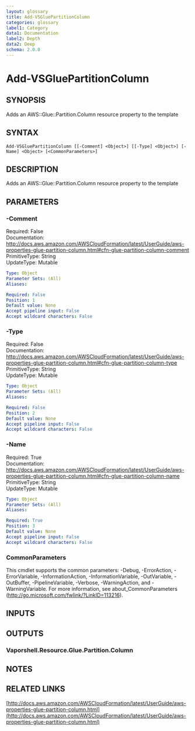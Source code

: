 ```yaml
---
layout: glossary
title: Add-VSGluePartitionColumn
categories: glossary
label1: Category
data1: Documentation
label2: Depth
data2: Deep
schema: 2.0.0
---
```


# Add-VSGluePartitionColumn

## SYNOPSIS
Adds an AWS::Glue::Partition.Column resource property to the template

## SYNTAX

```
Add-VSGluePartitionColumn [[-Comment] <Object>] [[-Type] <Object>] [-Name] <Object> [<CommonParameters>]
```

## DESCRIPTION
Adds an AWS::Glue::Partition.Column resource property to the template

## PARAMETERS

### -Comment
Required: False    
Documentation: http://docs.aws.amazon.com/AWSCloudFormation/latest/UserGuide/aws-properties-glue-partition-column.html#cfn-glue-partition-column-comment    
PrimitiveType: String    
UpdateType: Mutable

```yaml
Type: Object
Parameter Sets: (All)
Aliases:

Required: False
Position: 1
Default value: None
Accept pipeline input: False
Accept wildcard characters: False
```

### -Type
Required: False    
Documentation: http://docs.aws.amazon.com/AWSCloudFormation/latest/UserGuide/aws-properties-glue-partition-column.html#cfn-glue-partition-column-type    
PrimitiveType: String    
UpdateType: Mutable

```yaml
Type: Object
Parameter Sets: (All)
Aliases:

Required: False
Position: 2
Default value: None
Accept pipeline input: False
Accept wildcard characters: False
```

### -Name
Required: True    
Documentation: http://docs.aws.amazon.com/AWSCloudFormation/latest/UserGuide/aws-properties-glue-partition-column.html#cfn-glue-partition-column-name    
PrimitiveType: String    
UpdateType: Mutable

```yaml
Type: Object
Parameter Sets: (All)
Aliases:

Required: True
Position: 3
Default value: None
Accept pipeline input: False
Accept wildcard characters: False
```

### CommonParameters
This cmdlet supports the common parameters: -Debug, -ErrorAction, -ErrorVariable, -InformationAction, -InformationVariable, -OutVariable, -OutBuffer, -PipelineVariable, -Verbose, -WarningAction, and -WarningVariable.
For more information, see about_CommonParameters (http://go.microsoft.com/fwlink/?LinkID=113216).

## INPUTS

## OUTPUTS

### Vaporshell.Resource.Glue.Partition.Column

## NOTES

## RELATED LINKS

[http://docs.aws.amazon.com/AWSCloudFormation/latest/UserGuide/aws-properties-glue-partition-column.html](http://docs.aws.amazon.com/AWSCloudFormation/latest/UserGuide/aws-properties-glue-partition-column.html)

